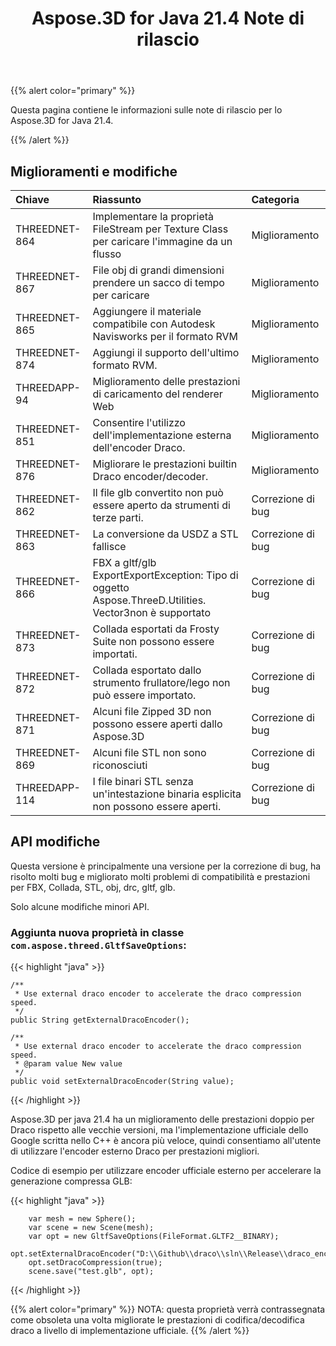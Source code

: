 ﻿---
title: Aspose.3D for Java 21.4 Note di rilascio
type: docs
weight: 9
url: /it/java/aspose-3d-for-java-21-4-release-notes/
---
{{% alert color="primary" %}}

Questa pagina contiene le informazioni sulle note di rilascio per lo Aspose.3D for Java 21.4.

{{% /alert %}}
## **Miglioramenti e modifiche**
|**Chiave**|**Riassunto**|**Categoria**|
|:- |:- |:- |
|THREEDNET-864 |Implementare la proprietà FileStream per Texture Class per caricare l'immagine da un flusso|Miglioramento|
|THREEDNET-867 |File obj di grandi dimensioni prendere un sacco di tempo per caricare|Miglioramento|
|THREEDNET-865 |Aggiungere il materiale compatibile con Autodesk Navisworks per il formato RVM|Miglioramento|
|THREEDNET-874 |Aggiungi il supporto dell'ultimo formato RVM.|Miglioramento|
|THREEDAPP-94 |Miglioramento delle prestazioni di caricamento del renderer Web|Miglioramento|
|THREEDNET-851 |Consentire l'utilizzo dell'implementazione esterna dell'encoder Draco.|Miglioramento|
|THREEDNET-876 |Migliorare le prestazioni builtin Draco encoder/decoder.|Miglioramento|
|THREEDNET-862 |Il file glb convertito non può essere aperto da strumenti di terze parti.|Correzione di bug|
|THREEDNET-863 |La conversione da USDZ a STL fallisce|Correzione di bug|
|THREEDNET-866 |FBX a gltf/glb ExportExportException: Tipo di oggetto Aspose.ThreeD.Utilities. Vector3non è supportato|Correzione di bug|
|THREEDNET-873 |Collada esportati da Frosty Suite non possono essere importati.|Correzione di bug|
|THREEDNET-872 |Collada esportato dallo strumento frullatore/lego non può essere importato.|Correzione di bug|
|THREEDNET-871 |Alcuni file Zipped 3D non possono essere aperti dallo Aspose.3D|Correzione di bug|
|THREEDNET-869 |Alcuni file STL non sono riconosciuti|Correzione di bug|
|THREEDAPP-114 |I file binari STL senza un'intestazione binaria esplicita non possono essere aperti.|Correzione di bug|


## API modifiche ##


Questa versione è principalmente una versione per la correzione di bug, ha risolto molti bug e migliorato molti problemi di compatibilità e prestazioni per FBX, Collada, STL, obj, drc, gltf, glb.



Solo alcune modifiche minori API.

### Aggiunta nuova proprietà in classe `com.aspose.threed.GltfSaveOptions`:

{{< highlight "java" >}}

    /**
     * Use external draco encoder to accelerate the draco compression speed.
     */
    public String getExternalDracoEncoder();
    
    /**
     * Use external draco encoder to accelerate the draco compression speed.
     * @param value New value
     */
    public void setExternalDracoEncoder(String value);


{{< /highlight >}}


Aspose.3D per java 21.4 ha un miglioramento delle prestazioni doppio per Draco rispetto alle vecchie versioni, ma l'implementazione ufficiale dello Google scritta nello C++ è ancora più veloce, quindi consentiamo all'utente di utilizzare l'encoder esterno Draco per prestazioni migliori.


Codice di esempio per utilizzare encoder ufficiale esterno per accelerare la generazione compressa GLB:

{{< highlight "java" >}}

        var mesh = new Sphere();
        var scene = new Scene(mesh);
        var opt = new GltfSaveOptions(FileFormat.GLTF2__BINARY);
        opt.setExternalDracoEncoder("D:\\Github\\draco\\sln\\Release\\draco_encoder.exe");
        opt.setDracoCompression(true);
        scene.save("test.glb", opt);

{{< /highlight >}}


{{% alert color="primary" %}} 
NOTA: questa proprietà verrà contrassegnata come obsoleta una volta migliorate le prestazioni di codifica/decodifica draco a livello di implementazione ufficiale.
{{% /alert %}}

